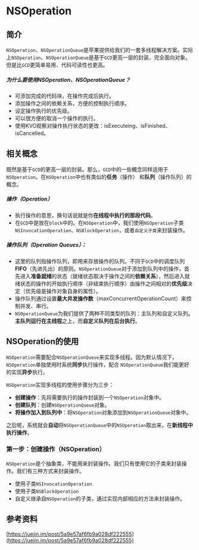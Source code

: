# NSOperation
## 简介
`NSOperation`、`NSOperationQueue`是苹果提供给我们的一套多线程解决方案。实际上`NSOperation`、`NSOperationQueue`是基于`GCD`更高一层的封装，完全面向对象。但是比`GCD`更简单易用、代码可读性也更高。

##### 为什么要使用NSOperation、NSOperationQueue？

* 可添加完成的代码块，在操作完成后执行。
* 添加操作之间的依赖关系，方便的控制执行顺序。
* 设定操作执行的优先级。
* 可以很方便的取消一个操作的执行。
* 使用KVO观察对操作执行状态的更改：isExecuteing、isFinished、isCancelled。

## 相关概念
既然是基于`GCD`的更高一层的封装。那么，`GCD`中的一些概念同样适用于`NSOperation`。在`NSOperation`中也有类似的**任务**（操作） 和**队列**（操作队列）的概念。

##### 操作（Operation）

* 执行操作的意思，换句话说就是你**在线程中执行的那段代码**。
* 在`GCD`中是放在`block`中的。在`NSOperation`中，我们使用`NSOperation`子类`NSInvocationOperation`、`NSBlockOperation`，或者`自定义子类`来封装操作。

##### 操作队列（Operation Queues）：

* 这里的队列指操作队列，即用来存放操作的队列。不同于`GCD`中的调度队列**FIFO**（先进先出）的原则。`NSOperationQueue`对于添加到队列中的操作，首先进入**准备就绪**的状态（就绪状态取决于操作之间的**依赖关系**），然后进入就绪状态的操作的开始执行顺序（非结束执行顺序）由操作之间相对的**优先级**决定（优先级是操作对象自身的属性）。
* 操作队列通过设置**最大并发操作数**（maxConcurrentOperationCount）来控制并发、串行。
* `NSOperationQueue`为我们提供了两种不同类型的队列：主队列和自定义队列。**主队列运行在主线程**之上，而**自定义队列在后台执行**。

## NSOperation的使用
`NSOperation`需要配合`NSOperationQueue`来实现多线程。因为默认情况下，`NSOperation`单独使用时系统**同步**执行操作，配合 `NSOperationQueue`我们能更好的实现**异步**执行。

`NSOperation`实现多线程的使用步骤分为三步：
* **创建操作**：先将需要执行的操作封装到一个`NSOperation`对象中。
* **创建队列**：创建`NSOperationQueue`对象。
* **将操作加入到队列中**：将`NSOperation`对象添加到`NSOperationQueue`对象中。

之后呢，系统就会**自动**将`NSOperationQueue`中的`NSOperation`取出来，在**新线程中执行操作**。

### 第一步：创建操作（NSOperation）
`NSOperation`是个抽象类，不能用来封装操作。我们只有使用它的子类来封装操作。我们有三种方式来封装操作。

* 使用子类`NSInvocationOperation`
* 使用子类`NSBlockOperation`
* 自定义继承自`NSOperation`的子类，通过实现内部相应的方法来封装操作。


## 参考资料
[https://juejin.im/post/5a9e57af6fb9a028df222555](https://juejin.im/post/5a9e57af6fb9a028df222555)
